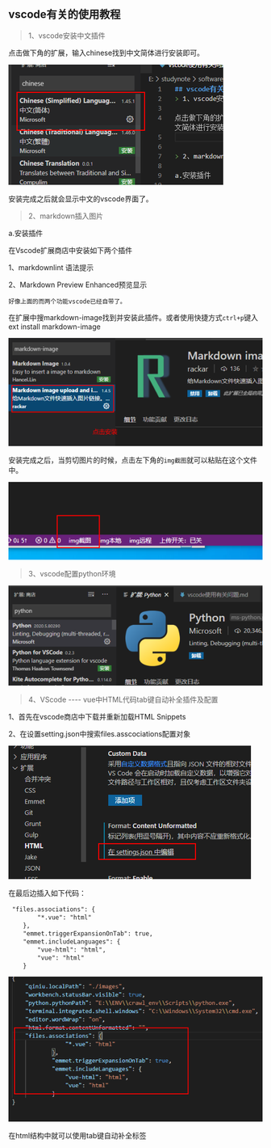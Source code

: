 ## vscode有关的使用教程
> 1、vscode安装中文插件

点击做下角的扩展，输入chinese找到中文简体进行安装即可。

![1590284740209.png](images/1590284740209.png)

安装完成之后就会显示中文的vscode界面了。
> 2、markdown插入图片

a.安装插件

在Vscode扩展商店中安装如下两个插件

1、markdownlint 语法提示

2、Markdown Preview Enhanced预览显示

`好像上面的而两个功能vscode已经自带了。`

在扩展中搜markdown-image找到并安装此插件。或者使用快捷方式`ctrl+p`键入ext install markdown-image

![1590284509395.png](images/1590284509395.png)

安装完成之后，当剪切图片的时候，点击左下角的`img截图`就可以粘贴在这个文件中。

![1590284859722.png](images/1590284859722.png)

> 3、vscode配置python环境

![1590288651345.png](images/1590288651345.png)



> 4、VScode ---- vue中HTML代码tab键自动补全插件及配置

1、首先在vscode商店中下载并重新加载HTML Snippets

2、在设置setting.json中搜索files.asscociations配置对象

![image-20200524172705940](images/image-20200524172705940.png)

在最后边插入如下代码：

```vue
 "files.associations": {
        "*.vue": "html"
    },
    "emmet.triggerExpansionOnTab": true,
    "emmet.includeLanguages": {
        "vue-html": "html",
        "vue": "html"
    }
```

![image-20200524172829506](images/image-20200524172829506.png)

在html结构中就可以使用tab键自动补全标签
